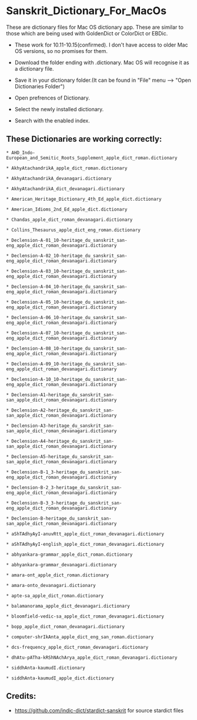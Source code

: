 # Sanskrit_Dictionary_For_MacOs


These are dictionary files for Mac OS dictionary app. These are similar to those which are being used with GoldenDict or ColorDict or EBDic.

* These work for 10.11-10.15(confirmed). I don't have access to older Mac OS versions, so no promises for them.

* Download the folder ending with .dictionary. Mac OS will recognise it as a dictionary file.

* Save it in your dictionary folder.(It can be found in "File" menu --> "Open Dictionaries Folder")

* Open prefrences of Dictionary.

* Select the newly installed dictionary.

* Search with the enabled index.

## These Dictionaries are working correctly:
```
* AHD_Indo-European_and_Semitic_Roots_Supplement_apple_dict_roman.dictionary

* AkhyAtachandrikA_apple_dict_roman.dictionary

* AkhyAtachandrikA_devanagari.dictionary

* AkhyAtachandrikA_dict_devanagari.dictionary

* American_Heritage_Dictionary_4th_Ed_apple_dict.dictionary

* American_Idioms_2nd_Ed_apple_dict.dictionary

* Chandas_apple_dict_roman_devanagari.dictionary

* Collins_Thesaurus_apple_dict_eng_roman.dictionary

* Declension-A-01_10-heritage_du_sanskrit_san-eng_apple_dict_roman_devanagari.dictionary

* Declension-A-02_10-heritage_du_sanskrit_san-eng_apple_dict_roman_devanagari.dictionary

* Declension-A-03_10-heritage_du_sanskrit_san-eng_apple_dict_roman_devanagari.dictionary

* Declension-A-04_10-heritage_du_sanskrit_san-eng_apple_dict_roman_devanagari.dictionary

* Declension-A-05_10-heritage_du_sanskrit_san-eng_apple_dict_roman_devanagari.dictionary

* Declension-A-06_10-heritage_du_sanskrit_san-eng_apple_dict_roman_devanagari.dictionary

* Declension-A-07_10-heritage_du_sanskrit_san-eng_apple_dict_roman_devanagari.dictionary

* Declension-A-08_10-heritage_du_sanskrit_san-eng_apple_dict_roman_devanagari.dictionary

* Declension-A-09_10-heritage_du_sanskrit_san-eng_apple_dict_roman_devanagari.dictionary

* Declension-A-10_10-heritage_du_sanskrit_san-eng_apple_dict_roman_devanagari.dictionary

* Declension-A1-heritage_du_sanskrit_san-san_apple_dict_roman_devanagari.dictionary

* Declension-A2-heritage_du_sanskrit_san-san_apple_dict_roman_devanagari.dictionary

* Declension-A3-heritage_du_sanskrit_san-san_apple_dict_roman_devanagari.dictionary

* Declension-A4-heritage_du_sanskrit_san-san_apple_dict_roman_devanagari.dictionary

* Declension-A5-heritage_du_sanskrit_san-san_apple_dict_roman_devanagari.dictionary

* Declension-B-1_3-heritage_du_sanskrit_san-eng_apple_dict_roman_devanagari.dictionary

* Declension-B-2_3-heritage_du_sanskrit_san-eng_apple_dict_roman_devanagari.dictionary

* Declension-B-3_3-heritage_du_sanskrit_san-eng_apple_dict_roman_devanagari.dictionary

* Declension-B-heritage_du_sanskrit_san-san_apple_dict_roman_devanagari.dictionary

* aShTAdhyAyI-anuvRtt_apple_dict_roman_devanagari.dictionary

* aShTAdhyAyI-english_apple_dict_roman_devanagari.dictionary

* abhyankara-grammar_apple_dict_roman.dictionary

* abhyankara-grammar_devanagari.dictionary

* amara-ont_apple_dict_roman.dictionary

* amara-onto_devanagari.dictionary

* apte-sa_apple_dict_roman.dictionary

* balamanorama_apple_dict_devanagari.dictionary

* bloomfield-vedic-sa_apple_dict_roman_devanagari.dictionary

* bopp_apple_dict_roman_devanagari.dictionary

* computer-shrIkAnta_apple_dict_eng_san_roman.dictionary

* dcs-frequency_apple_dict_roman_devanagari.dictionary

* dhAtu-pATha-kRShNAchArya_apple_dict_roman_devanagari.dictionary

* siddhAnta-kaumudI.dictionary

* siddhAnta-kaumudI_apple_dict.dictionary
```
## Credits:

* https://github.com/indic-dict/stardict-sanskrit for source stardict files

